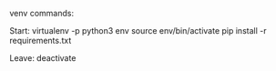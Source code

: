 venv commands:

Start:
virtualenv -p python3 env
source env/bin/activate
pip install -r requirements.txt

Leave:
deactivate

